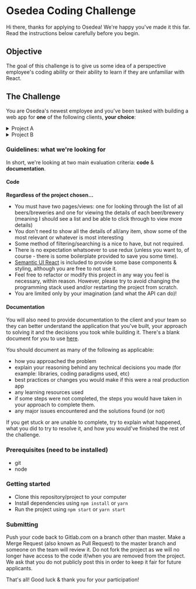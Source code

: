 # Osedea Coding Challenge

Hi there, thanks for applying to Osedea! We're happy you've made it this far. Read the instructions below carefully before you begin.

## Objective

The goal of this challenge is to give us some idea of a perspective employee's coding ability or their ability to learn if they are unfamiliar with React.

## The Challenge

You are Osedea's newest employee and you've been tasked with building a web app for **one** of the following clients, **your choice**:

<details>
<summary>Project A</summary>

The client wants to create a web app that allows users to browse and view beer. They have proposed using [this API](https://www.openbrewerydb.org/) (it's the most free option we've got).

</details>


<details>
<summary>Project B</summary>

The client wants to create a web app that allows users to browse and view breweries. They have proposed using [this API](https://punkapi.com/documentation/v2) (it's the most free option we've got).

</details>

### Guidelines: what we're looking for

In short, we're looking at two main evaluation criteria: **code** & **documentation**.

#### Code

**Regardless of the project chosen...**
- You must have two pages/views: one for looking through the list of all beers/breweries and one for viewing the details of each beer/brewery (meaning I should see a list and be able to click through to view more details)
- You don't need to show all the details of all/any item, show some of the most relevant or whatever is most interesting
- Some method of filtering/searching is a nice to have, but not required.
- There is no expectation whatsoever to use redux (unless you want to, of course - there is some boilerplate provided to save you some time).
- [Semantic UI React](https://react.semantic-ui.com/) is included to provide some base components & styling, although you are free to not use it.
- Feel free to refactor or modify this project in any way you feel is necessary, within reason. However, please try to avoid changing the programming stack used and/or restarting the project from scratch.
- You are limited only by your imagination (and what the API can do)!

#### Documentation

You will also need to provide documentation to the client and your team so they can better understand the application that you've built, your approach to solving it and the decisions you took while building it. There's a blank document for you to use [here](./docs/Submission.md).

You should document as many of the following as applicable:
- how you approached the problem
- explain your reasoning behind any technical decisions you made (for example: libraries, coding paradigms used, etc)
- best practices or changes you would make if this were a real production app
- any learning resources used
- if some steps were not completed, the steps you would have taken in your approach to complete them.
- any major issues encountered and the solutions found (or not)

If you get stuck or are unable to complete, try to explain what happened, what you did to try to resolve it, and how you would've finished the rest of the challenge.

### Prerequisites (need to be installed)

  - git
  - node

### Getting started

  - Clone this repository/project to your computer
  - Install dependencies using `npm install` or `yarn`
  - Run the project using `npm start` or `yarn start`

### Submitting

Push your code back to Gitlab.com on a branch other than master. Make a Merge Request (also known as Pull Request) to the master branch and someone on the team will review it. Do not fork the project as we will no longer have access to the code if/when you are removed from the project. We ask that you do not publicly post this in order to keep it fair for future applicants.

That's all! Good luck & thank you for your participation!
